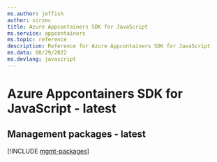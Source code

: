 ```yaml
---
ms.author: jeffish
author: xirzec
title: Azure Appcontainers SDK for JavaScript
ms.service: appcontainers
ms.topic: reference
description: Reference for Azure Appcontainers SDK for JavaScript
ms.data: 08/29/2022
ms.devlang: javascript
---
```

# Azure Appcontainers SDK for JavaScript - latest

## Management packages - latest
[!INCLUDE [mgmt-packages](appcontainers-mgmt-index.md)]